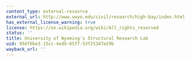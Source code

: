 ```yaml
---
content_type: external-resource
external_url: http://www.uwyo.edu/civil/research/high-bay/index.html
has_external_license_warning: true
license: https://en.wikipedia.org/wiki/All_rights_reserved
status: ''
title: University of Wyoming's Structural Research Lab
uid: 956f6be3-15cc-4ed9-85f7-53f25347e29b
wayback_url: ''
---
```

